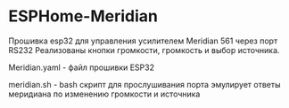 # ESPHome-Meridian
Прошивка esp32 для управления усилителем Meridian 561 через порт RS232
Реализованы кнопки громкости, громкость и выбор источника.

Meridian.yaml - файл прошивки ESP32

meridian.sh - bash скрипт для прослушивания порта эмулирует ответы меридиана по изменению громкости и источника
